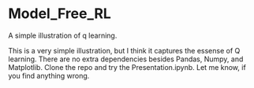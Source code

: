 # Model_Free_RL
A simple illustration of q learning.

This is a very simple illustration, but I think it captures the essense of Q learning. There are no extra dependencies besides Pandas, Numpy, and Matplotlib. Clone the repo and try the Presentation.ipynb. Let me know, if you find anything wrong.
